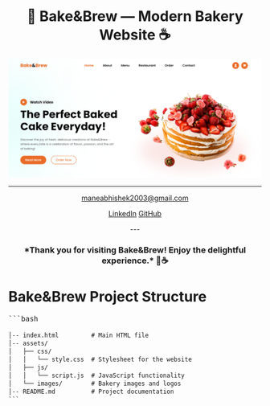 

<h1 align="center">🍰 Bake&Brew — Modern Bakery Website ☕</h1>

<p align="center">
<a href="https://bakenbrew.netlify.app">
    <img src="images/banner.png">
</a>
</p>



<hr>



<p align="center">
<a href="mailto:youremail@gmail.com">maneabhishek2003@gmail.com</a>
</p>

 <div class="social" align="center">
    <a href="www.linkedin.com/in/abhishek-mane-9491422b8">LinkedIn</a>
    <a href="https://github.com/AbhishekMane06/">GitHub</a>
 </div>


<p align="center">---</p>

<h3 align="center">*Thank you for visiting Bake&Brew! Enjoy the delightful experience.* 🍪☕</h3>

 
# Bake&Brew Project Structure
<pre>
```bash
<code>
│-- index.html         # Main HTML file
│-- assets/
│   ├── css/
│   │   └── style.css  # Stylesheet for the website
│   ├── js/
│   │   └── script.js  # JavaScript functionality
│   └── images/        # Bakery images and logos
│-- README.md          # Project documentation
```
</code>
</pre>


